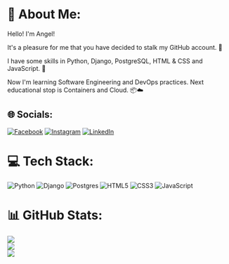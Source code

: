 # 💫 About Me:
Hello!
I'm Angel! 

It's a pleasure for me that you have decided to stalk my GitHub account. 🤪

I have some skills in Python, Django, PostgreSQL, HTML & CSS and JavaScript. 🐍

Now I'm learning Software Engineering and DevOps practices. Next educational stop is Containers and Cloud. 📦☁️


## 🌐 Socials:
[![Facebook](https://img.shields.io/badge/Facebook-%231877F2.svg?logo=Facebook&logoColor=white)](https://facebook.com/Angel.Uzunov.666) [![Instagram](https://img.shields.io/badge/Instagram-%23E4405F.svg?logo=Instagram&logoColor=white)](https://instagram.com/angel.uzunovvv) [![LinkedIn](https://img.shields.io/badge/LinkedIn-%230077B5.svg?logo=linkedin&logoColor=white)](https://linkedin.com/in/angel-uzunov-226ab8162) 

# 💻 Tech Stack:
![Python](https://img.shields.io/badge/python-3670A0?style=for-the-badge&logo=python&logoColor=ffdd54)
![Django](https://img.shields.io/badge/django-%23092E20.svg?style=for-the-badge&logo=django&logoColor=white)
![Postgres](https://img.shields.io/badge/postgres-%23316192.svg?style=for-the-badge&logo=postgresql&logoColor=white)
![HTML5](https://img.shields.io/badge/html5-E34F26?style=for-the-badge&logo=html5&logoColor=white)
![CSS3](https://img.shields.io/badge/css3-1572B6?style=for-the-badge&logo=css3&logoColor=white)
![JavaScript](https://img.shields.io/badge/javascript-F7DF1E?style=for-the-badge&logo=javascript&logoColor=black)
# 📊 GitHub Stats:
![](https://github-readme-stats.vercel.app/api?username=angeluzunov10&theme=dark&hide_border=false&include_all_commits=false&count_private=false)<br/>
![](https://github-readme-streak-stats.herokuapp.com/?user=angeluzunov10&theme=dark&hide_border=false)<br/>
![](https://github-readme-stats.vercel.app/api/top-langs/?username=angeluzunov10&theme=dark&hide_border=false&include_all_commits=false&count_private=false&layout=compact)

<!-- Proudly created with GPRM ( https://gprm.itsvg.in ) -->
